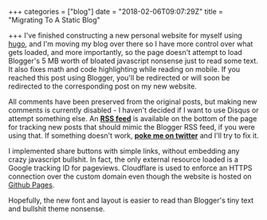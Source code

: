 +++
categories = ["blog"]
date = "2018-02-06T09:07:29Z"
title = "Migrating To A Static Blog"

+++
I've finished constructing a new personal website for myself using [hugo](https://gohugo.io/), and I'm moving my blog over there so I have more control over what gets loaded, and more importantly, so the page doesn't attempt to load Blogger's 5 MB worth of bloated javascript nonsense just to read some text. It also fixes math and code highlighting while reading on mobile. If you reached this post using Blogger, you'll be redirected or will soon be redirected to the corresponding post on my new website. 

All comments have been preserved from the original posts, but making new comments is currently disabled - I haven't decided if I want to use Disqus or attempt something else. An [**RSS feed**](https://erikmcclure.com/index.xml) is available on the bottom of the page for tracking new posts that should mimic the Blogger RSS feed, if you were using that. If something doesn't work, [**poke me on twitter**](https://twitter.com/erikmcclure0173) and I'll try to fix it.

I implemented share buttons with simple links, without embedding any crazy javascript bullshit. In fact, the only external resource loaded is a Google tracking ID for pageviews. Cloudflare is used to enforce an HTTPS connection over the custom domain even though the website is hosted on [Github Pages](https://github.com/erikmcclure/erikmcclure.github.io).

Hopefully, the new font and layout is easier to read than Blogger's tiny text and bullshit theme nonsense.